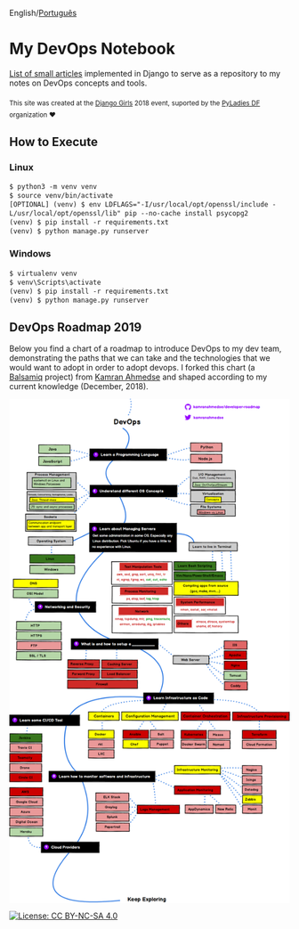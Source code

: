 English/[Português](https://github.com/gabepk/my-devops-notebook/blob/master/README.pt.md)

# My DevOps Notebook

[List of small articles](https://devops-notebook.herokuapp.com) implemented in Django to serve as a repository to my notes on DevOps concepts and tools.

<sub>This site was created at the [Django Girls](https://djangogirls.org/brasilia/) 2018 event, suported by the [PyLadies DF](http://df.pyladies.com/) organization :heart:</sub>

## How to Execute

### Linux

``` console
$ python3 -m venv venv
$ source venv/bin/activate
[OPTIONAL] (venv) $ env LDFLAGS="-I/usr/local/opt/openssl/include -L/usr/local/opt/openssl/lib" pip --no-cache install psycopg2
(venv) $ pip install -r requirements.txt
(venv) $ python manage.py runserver
```

### Windows 

``` console
$ virtualenv venv
$ venv\Scripts\activate
(venv) $ pip install -r requirements.txt
(venv) $ python manage.py runserver
```

## DevOps Roadmap 2019

Below you find a chart of a roadmap to introduce DevOps to my dev team, demonstrating the paths that we can take and the technologies that we would want to adopt in order to adopt devops. 
I forked this chart (a [Balsamiq](https://balsamiq.com/) project) from [Kamran Ahmedse](https://github.com/kamranahmedse/developer-roadmap) and shaped according to my current knowledge (December, 2018).

<img src="./blog/static/img/devops.png?raw=true" align="center" alt="DevOps Roadmap">

[![License: CC BY-NC-SA 4.0](https://img.shields.io/badge/License-CC%20BY--NC--SA%204.0-lightgrey.svg)](https://creativecommons.org/licenses/by-nc-sa/4.0/)
